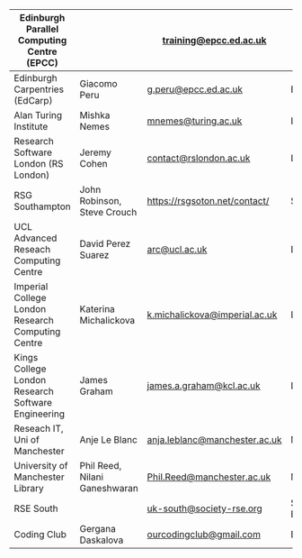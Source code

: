 | Edinburgh Parallel Computing Centre (EPCC) |  | training@epcc.ed.ac.uk | Edinburgh |
| --- | --- | --- | --- |
| Edinburgh Carpentries (EdCarp) | Giacomo Peru | g.peru@epcc.ed.ac.uk | Edinburgh |
| Alan Turing Institute | Mishka Nemes | mnemes@turing.ac.uk | London |
| Research Software London (RS London) | Jeremy Cohen | contact@rslondon.ac.uk | London |
| RSG Southampton | John Robinson, Steve Crouch | https://rsgsoton.net/contact/ | Southampton |
| UCL Advanced Reseach Computing Centre | David Perez Suarez | arc@ucl.ac.uk | London |
| Imperial College London Research Computing Centre | Katerina Michalickova | k.michalickova@imperial.ac.uk | London |
| Kings College London Research Software Engineering  | James Graham | james.a.graham@kcl.ac.uk | London |
| Reseach IT, Uni of Manchester | Anje Le Blanc  | anja.leblanc@manchester.ac.uk | Manchester |
| University of Manchester Library | Phil Reed, Nilani Ganeshwaran | Phil.Reed@manchester.ac.uk | Manchester |
| RSE South |  |  uk-south@society-rse.org | South of England |
| Coding Club | Gergana Daskalova | ourcodingclub@gmail.com | Edinburgh |
